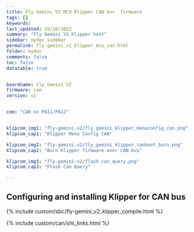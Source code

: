 ```yaml
---
title: Fly Gemini V2 MCU Klipper CAN bus  firmware
tags: []
keywords: 
last_updated: 20/10/2022
summary: "Fly Gemini V2 Klipper host"
sidebar: mydoc_sidebar
permalink: fly-gemini_v2_klipper_mcu_can.html
folder: mydoc
comments: false
toc: false
datatable: true


boardname: Fly Gemini V2
firmware: can
version: v1


com: "CAN on PA11/PA12"


klipcom_img1: "fly-gemini-v2/fly_gemini_klipper_menuconfig_can.png"
klipcom_cap1: "Klipper Menu Config CAN"

klipcom_img2: "fly-gemini-v2/fly_gemini_klipper_canboot_burn.png"
klipcom_cap2: "Burn Klipper firmware over CAN bus"

klipcom_img3: "fly-gemini-v2/flash-can_query.png"
klipcom_cap3: "Flash Can Query"

---
```


## Configuring and installing Klipper for CAN bus

{% include custom/sbc/fly-gemini_v2_klipper_compile.html %}

{% include custom/can/sht_links.html %}

